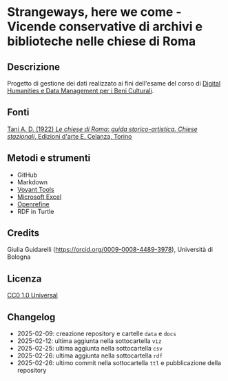 # Strangeways, here we come - Vicende conservative di archivi e biblioteche nelle chiese di Roma
  

## Descrizione
Progetto di gestione dei dati realizzato ai fini dell'esame del corso di [Digital Humanities e Data Management per i Beni Culturali](https://www.unibo.it/it/studiare/dottorati-master-specializzazioni-e-altra-formazione/insegnamenti/insegnamento/2024/502386).

## Fonti
[Tani A. D. (1922) *Le chiese di Roma: guida storico-artistica. Chiese stazionali*, Edizioni d'arte E. Celanza, Torino](https://archive.org/details/lechiesediromagu00tani/page/n9/mode/2up)

## Metodi e strumenti
* GitHub
* Markdown
* [Voyant Tools](https://voyant-tools.org/)
* [Microsoft Excel](https://www.microsoft.com/it-it/microsoft-365/excel?market=it)
* [Openrefine](https://openrefine.org/)
* RDF in Turtle

## Credits
Giulia Guidarelli (https://orcid.org/0009-0008-4489-3978), Università di Bologna

## Licenza
[CC0 1.0 Universal](https://creativecommons.org/publicdomain/zero/1.0/?ref=chooser-v1)

## Changelog
* 2025-02-09: creazione repository e cartelle `data` e `docs`
* 2025-02-12: ultima aggiunta nella sottocartella `viz`
* 2025-02-25: ultima aggiunta nella sottocartella `csv`
* 2025-02-26: ultima aggiunta nella sottocartella `rdf`
* 2025-02-26: ultimo commit nella sottocartella `ttl` e pubblicazione della repository
